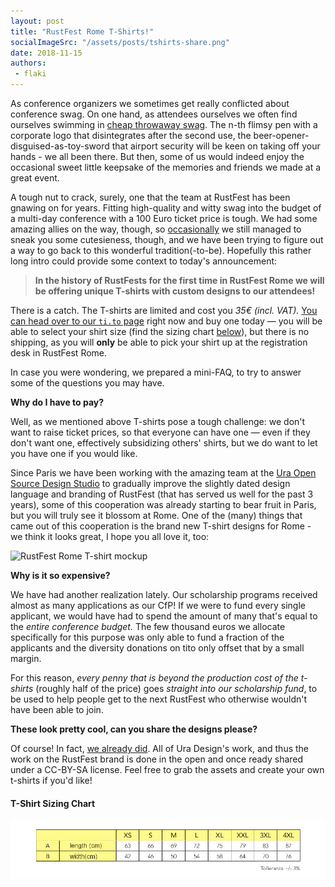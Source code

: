 ```yaml
---
layout: post
title: "RustFest Rome T-Shirts!"
socialImageSrc: "/assets/posts/tshirts-share.png"
date: 2018-11-15
authors:
 - flaki
---
```

As conference organizers we sometimes get really conflicted about conference swag. On one hand, as attendees ourselves we often find ourselves swimming in [cheap throwaway swag](https://twitter.com/SandraPersing/status/1059602095941111808). The n-th flimsy pen with a corporate logo that disintegrates after the second use, the beer-opener-disguised-as-toy-sword that airport security will be keen on taking off your hands - we all been there. But then, some of us would indeed enjoy the occasional sweet little keepsake of the memories and friends we made at a great event.

A tough nut to crack, surely, one that the team at RustFest has been gnawing on for years. Fitting high-quality and witty swag into the budget of a multi-day conference with a 100 Euro ticket price is tough. We had some amazing allies on the way, though, so [occasionally](https://twitter.com/mackwic/status/914108033134989312) we still managed to sneak you some cutesieness, though, and we have been trying to figure out a way to go back to this wonderful tradition(-to-be). Hopefully this rather long intro could provide some context to today's announcement:

> **In the history of RustFests for the first time in RustFest Rome we will
> be offering unique T-shirts with custom designs to our attendees!**

There is a catch. The T-shirts are limited and cost you _35€ (incl. VAT)._ [You can head over to our `ti.to` page](https://ti.to/asquera-event-ug/rustfest-rome-2018/) right now and buy one today — you will be able to select your shirt size (find the sizing chart [below](#t-shirt-sizing-chart)), but there is no shipping, as you will **only** be able to pick your shirt up at the registration desk in RustFest Rome.

In case you were wondering, we prepared a mini-FAQ, to try to answer some of the questions you may have.

**Why do I have to pay?**

Well, as we mentioned above T-shirts pose a tough challenge: we don't want to raise ticket prices, so that everyone can have one — even if they don't want one, effectively subsidizing others' shirts, but we do want to let you have one if you would like.

Since Paris we have been working with the amazing team at the [Ura Open Source Design Studio](https://ura.design/) to gradually improve the slightly dated design language and branding of RustFest (that has served us well for the past 3 years), some of this cooperation was already starting to bear fruit in Paris, but you will truly see it blossom at Rome. One of the (many) things that came out of this cooperation is the brand new T-shirt designs for Rome - we think it looks great, I hope you all love it, too:

![RustFest Rome T-shirt mockup](/assets/posts/rustfest-rome-attendee-tshirt.png)

**Why is it so expensive?**

We have had another realization lately. Our scholarship programs received almost as many applications as our CfP! If we were to fund every single applicant, we would have had to spend the amount of many that's equal to the _entire conference budget._ The few thousand euros we allocate specifically for this purpose was only able to fund a fraction of the applicants and the diversity donations on tito only offset that by a small margin.

For this reason, _every penny that is beyond the production cost of the t-shirts_ (roughly half of the price) goes _straight into our scholarship fund_, to be used to help people get to the next RustFest who otherwise wouldn't have been able to join.

**These look pretty cool, can you share the designs please?**

Of course! In fact, [we already did](https://github.com/uracreative/works/tree/master/RustFestRome%202018/T-Shirts). All of Ura Design's work, and thus the work on the RustFest brand is done in the open and once ready shared under a CC-BY-SA license. Feel free to grab the assets and create your own t-shirts if you'd like!

#### T-Shirt Sizing Chart
![T-Shirt sizing chart](/assets/posts/rome-tshirt-sizingchart.png)
